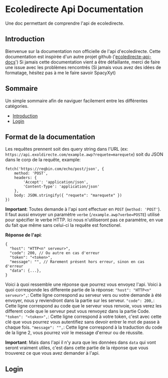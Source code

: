 # Ecoledirecte Api Documentation
Une doc permettant de comprendre l'api de ecoledirecte.

## Introduction
Bienvenue sur la documentation non officielle de l'api d'ecoledirecte.
Cette documentation est inspirée d'un autre projet github ('[ecoledirecte-api-docs](https://github.com/EduWireApps/ecoledirecte-api-docs)')
Si jamais cette documentation vient a être défaillante, merci de faire une issue avec les problèmes rencontrés
(Si jamais vous avez des idées de formatage, hésitez pas à me le faire savoir SpacyXyt)

## Sommaire
Un simple sommaire afin de naviguer facilement entre les différentes catégories.

- [Introduction](#introduction)
- [Login](#login)

## Format de la documentation
Les requêtes prennent soit des query string dans l'URL (ex: ``https://api.exoldirecte.com/example.awp?requete=marequete``) soit du JSON dans le corp de la requête, example:
```
fetch('https://reqbin.com/echo/post/json', {
    method: 'POST',
    headers: {
        'Accept': 'application/json',
        'Content-Type': 'application/json'
    },
    body: JSON.stringify({ "requete": "marequete" })
})
```

**Important**: Toutes demande à l'api sont effectuer en ``POST`` (``method: 'POST'``). Il faut aussi envoyer un paramètre ``verbe`` (``/example.awp?verbe=POSTE``) utilisé pour spécifier le verbe HTTP. Ici nous n'utiliseront pas ce paramètre, en vue du fait que même sans celui-ci la requête est fonctionel.

**Réponse de l'api**:
```
{
  "host": "HTTP<n° serveur>",
  "code": 200, // Ou autre en cas d'erreur
  "token": "<token>",
  "message": "", // Rarement présent hors erreur, sinon en cas d'erreur
  "data": {...},
}
```
Voici à quoi ressemble une réponse que pourrez vous envoyez l'api.
Voici à quoi corresponde les differente partie de la réponse:
``"host": "HTTP<n° serveur>",``: Cette ligne correspond au serveur vers ou votre demande à été envoyer, nous y reviendront dans la partie sur les serveur.
``"code": 200,``: Cette ligne correspond au code que le serveur vous renvoie, vous verez les different code que le serveur peut vous renvoyez dans la partie Code.
``"token": "<token>",``: Cette ligne correspond à votre token, c'est avec cette clé que vous pourrez vous autentifiez sans devoir entrer le mot de passe à chaque fois.
``"message": "",``: Cette ligne correspond à la traduction du code de la ligne 2, vous pourrez voir le message d'erreur ou de réussite.


**Important**:
Mais dans l'api il n'y aura que les données dans ``data`` qui vont seront vraiment utiles, c'est dans cette partie de la réponse que vous trouverez ce que vous avez demander à l'api.

## Login
